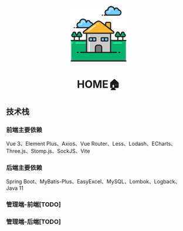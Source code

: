 <div align="center">
    <img src="./markdown_media/home.png" alt="Home" style="width:30%; height:auto;">
</div>
<h1 align="center">HOME🏠</h1>


## 技术栈
### 前端主要依赖
Vue 3、Element Plus、Axios、Vue Router、Less、Lodash、ECharts、Three.js、Stomp.js、SockJS、Vite

### 后端主要依赖
Spring Boot、MyBatis-Plus、EasyExcel、MySQL、Lombok、Logback、Java 11

### 管理端-前端[TODO]

### 管理端-后端[TODO]

